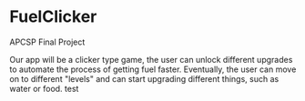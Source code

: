 # FuelClicker
APCSP Final Project

Our app will be a clicker type game, the user can unlock different upgrades to automate the process of getting fuel faster.
Eventually, the user can move on to different "levels" and can start upgrading different things, such as water or food.
test
